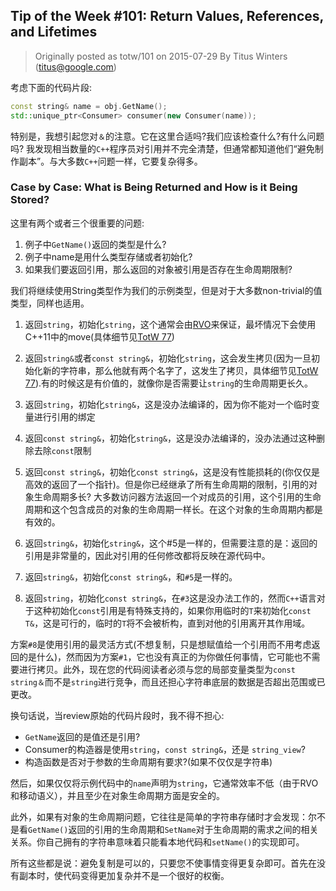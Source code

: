 ## Tip of the Week #101: Return Values, References, and Lifetimes

> Originally posted as totw/101 on 2015-07-29
> By Titus Winters (titus@google.com)

考虑下面的代码片段:

```cpp
const string& name = obj.GetName();
std::unique_ptr<Consumer> consumer(new Consumer(name));
```

特别是，我想引起您对`＆`的注意。它在这里合适吗?我们应该检查什么?有什么问题吗? 我发现相当数量的`C++`程序员对引用并不完全清楚，但通常都知道他们“避免制作副本”。与大多数`C++`问题一样，它要复杂得多。


### Case by Case: What is Being Returned and How is it Being Stored?

这里有两个或者三个很重要的问题:

1. 例子中`GetName()`返回的类型是什么?
2. 例子中name是用什么类型存储或者初始化?
3. 如果我们要返回引用，那么返回的对象被引用是否存在生命周期限制?


我们将继续使用String类型作为我们的示例类型，但是对于大多数non-trivial的值类型，同样也适用。

1. 返回`string`，初始化`string`，这个通常会由[RVO](https://en.wikipedia.org/wiki/Return_value_optimization)来保证，最坏情况下会使用C++11中的move(具体细节见[TotW 77](https://abseil.io/tips/77))

2. 返回`string&`或者`const string&`，初始化`string`，这会发生拷贝(因为一旦初始化新的字符串，那么他就有两个名字了，这发生了拷贝，具体细节见[TotW 77](https://abseil.io/tips/77)).有的时候这是有价值的，就像你是否需要让`string`的生命周期更长久。

3. 返回`string`，初始化`string&`，这是没办法编译的，因为你不能对一个临时变量进行引用的绑定

4. 返回`const string&`，初始化`string&`，这是没办法编译的，没办法通过这种删除去除`const`限制

5. 返回`const string&`，初始化`const string&`，这是没有性能损耗的(你仅仅是高效的返回了一个指针)。但是你已经继承了所有生命周期的限制，引用的对象生命周期多长? 大多数访问器方法返回一个对成员的引用，这个引用的生命周期和这个包含成员的对象的生命周期一样长。在这个对象的生命周期内都是有效的。

6. 返回`string&`，初始化`string&`，这个#5是一样的，但需要注意的是：返回的引用是非常量的，因此对引用的任何修改都将反映在源代码中。

7. 返回`string&`，初始化`const string&`，和`#5`是一样的。

8. 返回`string`，初始化`const string&`，在`#3`这是没办法工作的，然而`C++`语言对于这种初始化`const`引用是有特殊支持的，如果你用临时的`T`来初始化`const T&`，这是可行的，临时的`T`将不会被析构，直到对他的引用离开其作用域。

方案`#8`是使用引用的最灵活方式(不想复制，只是想赋值给一个引用而不用考虑返回的是什么)，然而因为方案`#1`，它也没有真正的为你做任何事情，它可能也不需要进行拷贝。此外，现在您的代码阅读者必须与您的局部变量类型为`const string＆`而不是`string`进行竞争，而且还担心字符串底层的数据是否超出范围或已更改。


换句话说，当review原始的代码片段时，我不得不担心:

* `GetName`返回的是值还是引用?
* Consumer的构造器是使用`string`，`const string&`，还是 `string_view`?
* 构造函数是否对于参数的生命周期有要求?(如果不仅仅是字符串)

然后，如果仅仅将示例代码中的`name`声明为`string`，它通常效率不低（由于RVO和移动语义），并且至少在对象生命周期方面是安全的。

此外，如果有对象的生命周期问题，它往往是简单的字符串存储时才会发现：尔不是看`GetName()`返回的引用的生命周期和`SetName`对于生命周期的需求之间的相关关系。你自己拥有的字符串意味着只能看本地代码和`setName()`的实现即可。

所有这些都是说：避免复制是可以的，只要您不使事情变得更复杂即可。首先在没有副本时，使代码变得更加复杂并不是一个很好的权衡。